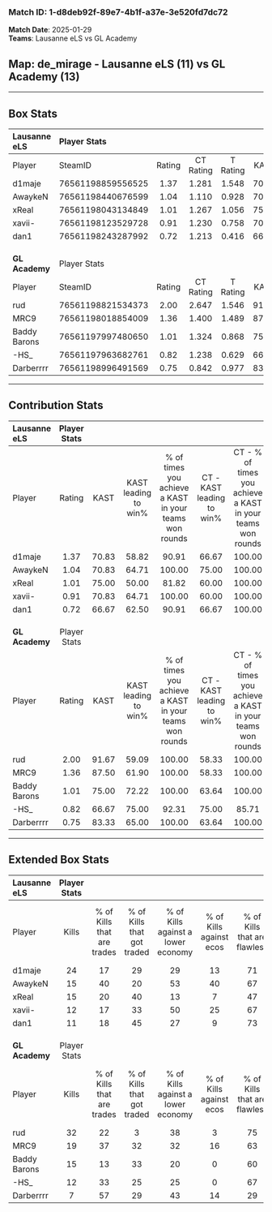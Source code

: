 ### Match ID: 1-d8deb92f-89e7-4b1f-a37e-3e520fd7dc72  
**Match Date**: 2025-01-29  
**Teams**: Lausanne eLS vs GL Academy  

## **Map**: de_mirage - Lausanne eLS (11) vs GL Academy (13)  
---  

## Box Stats  

| **Lausanne eLS** | Player Stats      |        |           |          |       |       |       |         |        |      |     |
| :- | :- | :-: | :-: | :-: | :-: | :-: | :-: | :-: | :-: | :-: | :-: |
| Player           | SteamID           | Rating | CT Rating | T Rating | KAST  |  ADR  | Kills | Assists | Deaths | K/D  | HS% |
| d1maje           | 76561198859556525 |  1.37  |   1.281   |  1.548   | 70.83 | 95.5  |  24   |    5    |   18   | 1.33 | 54  |
| AwaykeN          | 76561198440676599 |  1.04  |   1.110   |  0.928   | 70.83 | 77.5  |  15   |    7    |   16   | 0.94 | 53  |
| xReal            | 76561198043134849 |  1.01  |   1.267   |  1.056   | 75.00 | 69.9  |  15   |    8    |   18   | 0.83 | 46  |
| xavii-           | 76561198123529728 |  0.91  |   1.230   |  0.758   | 70.83 | 69.0  |  12   |    7    |   16   | 0.75 | 58  |
| dan1             | 76561198243287992 |  0.72  |   1.213   |  0.416   | 66.67 | 46.4  |  11   |    1    |   17   | 0.65 | 54  |
|                  |                   |        |           |          |       |       |       |         |        |      |     |
|                  |                   |        |           |          |       |       |       |         |        |      |     |
|                  |                   |        |           |          |       |       |       |         |        |      |     |
| **GL Academy**   | Player Stats      |        |           |          |       |       |       |         |        |      |     |
| Player           | SteamID           | Rating | CT Rating | T Rating | KAST  |  ADR  | Kills | Assists | Deaths | K/D  | HS% |
| rud              | 76561198821534373 |  2.00  |   2.647   |  1.546   | 91.67 | 125.3 |  32   |    2    |   13   | 2.46 | 25  |
| MRC9             | 76561198018854009 |  1.36  |   1.400   |  1.489   | 87.50 | 89.8  |  19   |    4    |   15   | 1.27 | 63  |
| Baddy Barons     | 76561197997480650 |  1.01  |   1.324   |  0.868   | 75.00 | 65.8  |  15   |    6    |   17   | 0.88 | 60  |
| -HS_             | 76561197963682761 |  0.82  |   1.238   |  0.629   | 66.67 | 63.5  |  12   |    9    |   18   | 0.67 | 58  |
| Darberrrr        | 76561198996491569 |  0.75  |   0.842   |  0.977   | 83.33 | 35.6  |   7   |    7    |   14   | 0.50 | 57  |
---  

## Contribution Stats  

| **Lausanne eLS** | Player Stats |       |                      |                                                        |                           |                                                             |                          |                                                            |
| :- | :-: | :-: | :-: | :-: | :-: | :-: | :-: | :-: |
| Player           |    Rating    | KAST  | KAST leading to win% | % of times you achieve a KAST in your teams won rounds | CT - KAST leading to win% | CT - % of times you achieve a KAST in your teams won rounds | T - KAST leading to win% | T - % of times you achieve a KAST in your teams won rounds |
| d1maje           |     1.37     | 70.83 |        58.82         |                         90.91                          |           66.67           |                           100.00                            |          50.00           |                           80.00                            |
| AwaykeN          |     1.04     | 70.83 |        64.71         |                         100.00                         |           75.00           |                           100.00                            |          55.56           |                           100.00                           |
| xReal            |     1.01     | 75.00 |        50.00         |                         81.82                          |           60.00           |                           100.00                            |          37.50           |                           60.00                            |
| xavii-           |     0.91     | 70.83 |        64.71         |                         100.00                         |           60.00           |                           100.00                            |          71.43           |                           100.00                           |
| dan1             |     0.72     | 66.67 |        62.50         |                         90.91                          |           66.67           |                           100.00                            |          57.14           |                           80.00                            |
|                  |              |       |                      |                                                        |                           |                                                             |                          |                                                            |
|                  |              |       |                      |                                                        |                           |                                                             |                          |                                                            |
|                  |              |       |                      |                                                        |                           |                                                             |                          |                                                            |
| **GL Academy**   | Player Stats |       |                      |                                                        |                           |                                                             |                          |                                                            |
| Player           |    Rating    | KAST  | KAST leading to win% | % of times you achieve a KAST in your teams won rounds | CT - KAST leading to win% | CT - % of times you achieve a KAST in your teams won rounds | T - KAST leading to win% | T - % of times you achieve a KAST in your teams won rounds |
| rud              |     2.00     | 91.67 |        59.09         |                         100.00                         |           58.33           |                           100.00                            |          60.00           |                           100.00                           |
| MRC9             |     1.36     | 87.50 |        61.90         |                         100.00                         |           58.33           |                           100.00                            |          66.67           |                           100.00                           |
| Baddy Barons     |     1.01     | 75.00 |        72.22         |                         100.00                         |           63.64           |                           100.00                            |          85.71           |                           100.00                           |
| -HS_             |     0.82     | 66.67 |        75.00         |                         92.31                          |           75.00           |                            85.71                            |          75.00           |                           100.00                           |
| Darberrrr        |     0.75     | 83.33 |        65.00         |                         100.00                         |           63.64           |                           100.00                            |          66.67           |                           100.00                           |
---  

## Extended Box Stats  

| **Lausanne eLS** | Player Stats |                            |                            |                                    |                         |                              |                                 |        |                             |                                     |                          |                               |                            |
| :- | :-: | :-: | :-: | :-: | :-: | :-: | :-: | :-: | :-: | :-: | :-: | :-: | :-: |
| Player           |    Kills     | % of Kills that are trades | % of Kills that got traded | % of Kills against a lower economy | % of Kills against ecos | % of Kills that are flawless | % of Kills that are close duels | Deaths | % of Deaths that get traded | % of Deaths against a lower economy | % of Deaths against ecos | % of Deaths that are flawless | % of Deaths that are close |
| d1maje           |      24      |             17             |             29             |                 29                 |           13            |              71              |                8                |   18   |             11              |                 28                  |            11            |              72               |             0              |
| AwaykeN          |      15      |             40             |             20             |                 53                 |           40            |              67              |                7                |   16   |              0              |                 31                  |            13            |              75               |             6              |
| xReal            |      15      |             20             |             40             |                 13                 |            7            |              47              |                0                |   18   |             39              |                 33                  |            11            |              56               |             6              |
| xavii-           |      12      |             17             |             33             |                 50                 |           25            |              67              |                8                |   16   |             25              |                 19                  |            6             |              56               |             13             |
| dan1             |      11      |             18             |             45             |                 27                 |            9            |              73              |                0                |   17   |             24              |                 29                  |            6             |              71               |             0              |
|                  |              |                            |                            |                                    |                         |                              |                                 |        |                             |                                     |                          |                               |                            |
|                  |              |                            |                            |                                    |                         |                              |                                 |        |                             |                                     |                          |                               |                            |
|                  |              |                            |                            |                                    |                         |                              |                                 |        |                             |                                     |                          |                               |                            |
| **GL Academy**   | Player Stats |                            |                            |                                    |                         |                              |                                 |        |                             |                                     |                          |                               |                            |
| Player           |    Kills     | % of Kills that are trades | % of Kills that got traded | % of Kills against a lower economy | % of Kills against ecos | % of Kills that are flawless | % of Kills that are close duels | Deaths | % of Deaths that get traded | % of Deaths against a lower economy | % of Deaths against ecos | % of Deaths that are flawless | % of Deaths that are close |
| rud              |      32      |             22             |             3              |                 38                 |            3            |              75              |                3                |   13   |             31              |                 31                  |            0             |              92               |             0              |
| MRC9             |      19      |             37             |             32             |                 32                 |           16            |              63              |                0                |   15   |             27              |                 27                  |            0             |              53               |             7              |
| Baddy Barons     |      15      |             13             |             33             |                 20                 |            0            |              60              |                0                |   17   |             24              |                 18                  |            0             |              71               |             6              |
| -HS_             |      12      |             33             |             25             |                 25                 |            0            |              67              |                8                |   18   |             33              |                 28                  |            6             |              56               |             11             |
| Darberrrr        |      7       |             57             |             29             |                 43                 |           14            |              29              |               29                |   14   |             50              |                  7                  |            0             |              64               |             0              |
